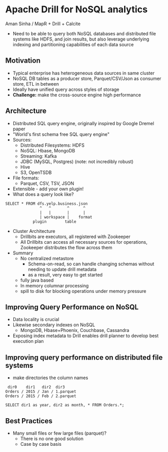 # Apache Drill for NoSQL analytics

Aman Sinha / MapR + Drill + Calcite

* Need to be able to query both NoSQL databases and distributed file systems like HDFS, and join results, but also leverage underlying indexing and partitioning capabilities of each data source

## Motivation
* Typical enterprise has heterogeneous data sources in same cluster
* NoSQL DB tables as a producer store, Parquet/CSV/Json as consumer store, ETL in between
* Ideally have unified query across styles of storage
* **Challenge:** make the cross-source engine high performance

## Architecture
* Distributed SQL query engine, originally inspired by Google Dremel paper
* "World's first schema free SQL query engine"
* Sources:
  * Distributed Filesystems: HDFS
  * NoSQL: Hbase, MongoDB
  * Streaming: Kafka
  * JDBC (MySQL, Postgres) (note: not incredibly robust)
  * Hive
  * S3, OpenTSDB
* File formats:
  *  Parquet, CSV, TSV, JSON
* Extensible - add your own plugin!
* What does a query look like?
```
SELECT * FROM dfs.yelp.business.json
               ^   ^       ^      ^
               |   |       |      |
               | workspace |    format
            plugin        table
```
* Cluster Architecture
  * Drillbits are executors, all registered with Zookeeper
  * All Drillbits can access all necessary sources for operations, Zookeeper distributes the flow across them
* Summary
  * No centralized metastore
    * Schema-on-read, so can handle changing schemas without needing to update drill metadata
    * as a result, very easy to get started
  * fully java based
  * In memory columnar processing
  * spill to disk for blocking operations under memory pressure

## Improving Query Performance on NoSQL
* Data locality is crucial
* Likewise secondary indexes on NoSQL 
  * MongoDB, Hbase+Phoenix, Couchbase, Cassandra
* Exposing index metadata to Drill enables drill planner to develop best execution plan

## Improving query performance on distributed file systems
* make directories the column names
```
 dir0    dir1   dir2  dir3
Orders / 2015 / Jan / 1.parquet
Orders / 2015 / Feb / 2.parquet

SELECT dir1 as year, dir2 as month, * FROM Orders.*;
```

## Best Practices
* Many small files or few large files (parquet)?
  * There is no one good solution
  * Case by case basis


